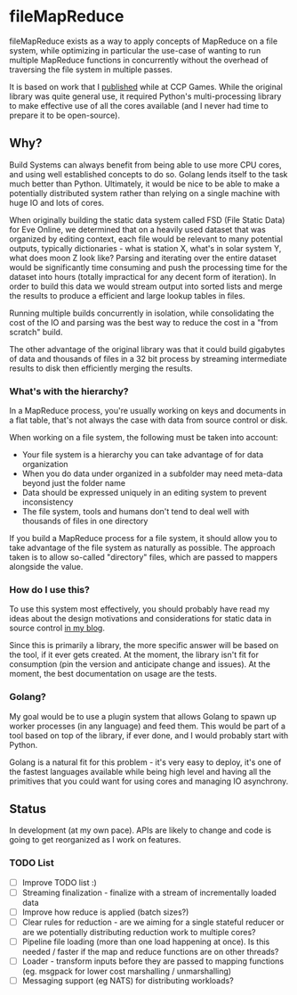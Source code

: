 # fileMapReduce

fileMapReduce exists as a way to apply concepts of MapReduce on a file system, while optimizing in particular the use-case of wanting to run multiple MapReduce functions in concurrently without the overhead of traversing the file system in multiple passes.

It is based on work that I [published](https://medium.com/@offbyone/file-static-data-e2af8f8e8c0a#.lknuhhfma) while at CCP Games. While the original library was quite general use, it required Python's multi-processing library to make effective use of all the cores available (and I never had time to prepare it to be open-source).

## Why?
Build Systems can always benefit from being able to use more CPU cores, and using well established concepts to do so. Golang lends itself to the task much better than Python. Ultimately, it would be nice to be able to make a potentially distributed system rather than relying on a single machine with huge IO and lots of cores.

When originally building the static data system called FSD (File Static Data) for Eve Online, we determined that on a heavily used dataset that was organized by editing context, each file would be relevant to many potential outputs, typically dictionaries - what is station X, what's in solar system Y, what does moon Z look like? Parsing and iterating over the entire dataset would be significantly time consuming and push the processing time for the dataset into hours (totally impractical for any decent form of iteration). In order to build this data we would stream output into sorted lists and merge the results to produce a efficient and large lookup tables in files.

Running multiple builds concurrently in isolation, while consolidating the cost of the IO and parsing was the best way to reduce the cost in a "from scratch" build.

The other advantage of the original library was that it could build gigabytes of data and thousands of files in a 32 bit process by streaming intermediate results to disk then efficiently merging the results.

### What's with the hierarchy?
In a MapReduce process, you're usually working on keys and documents in a flat table, that's not always the case with data from source control or disk.

When working on a file system, the following must be taken into account:
* Your file system is a hierarchy you can take advantage of for data organization
 * When you do data under organized in a subfolder may need meta-data beyond just the folder name
 * Data should be expressed uniquely in an editing system to prevent inconsistency
* The file system, tools and humans don't tend to deal well with thousands of files in one directory

If you build a MapReduce process for a file system, it should allow you to take advantage of the file system as naturally as possible. The approach taken is to allow so-called "directory" files, which are passed to mappers alongside the value.

### How do I use this?
To use this system most effectively, you should probably have read my ideas about the design motivations and considerations for static data in source control [in my blog](https://medium.com/@offbyone/file-static-data-e2af8f8e8c0a#.lknuhhfma).

Since this is primarily a library, the more specific answer will be based on the tool, if it ever gets created. At the moment, the library isn't fit for consumption (pin the version and anticipate change and issues). At the moment, the best documentation on usage are the tests.

### Golang?
My goal would be to use a plugin system that allows Golang to spawn up worker processes (in any language) and feed them. This would be part of a tool based on top of the library, if ever done, and I would probably start with Python.

Golang is a natural fit for this problem - it's very easy to deploy, it's one of the fastest languages available while being high level and having all the primitives that you could want for using cores and managing IO asynchrony.

## Status
In development (at my own pace). APIs are likely to change and code is going to get reorganized as I work on features.

### TODO List
- [ ] Improve TODO list :)
- [ ] Streaming finalization - finalize with a stream of incrementally loaded data
- [ ] Improve how reduce is applied (batch sizes?)
- [ ] Clear rules for reduction - are we aiming for a single stateful reducer or are we potentially distributing reduction work to multiple cores?
- [ ] Pipeline file loading (more than one load happening at once). Is this needed / faster if the map and reduce functions are on other threads?
- [ ] Loader - transform inputs before they are passed to mapping functions (eg.  msgpack for lower cost marshalling / unmarshalling)
- [ ] Messaging support (eg NATS) for distributing workloads?
